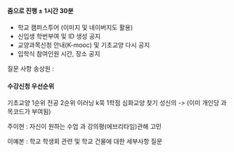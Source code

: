 #### 줌으로 진행 ± 1시간 30분


- 학교 캠퍼스투어 (이미지 및 네이버지도 활용)
- 신입생 학번부여 및 ID 생성 공지 
- 교양과목신청 안내(K-mooc) 및 기초교양 다시 공지
- 입학식 참여인원 시간, 장소 공지

질문 사항 
송상원 : 
#### 수강신청 우선순위
기초교양 1순위
전공 2순위
이러닝 k묵 1학점 
심화교양 찾기 
성신의 -> (이미 개인당 과목코드가 부여됨)

주이현 : 
자신이 원하는 수업 과 강의평(에브리타임)관해 고민

이예본 : 
학교 학생회 관련 및 학교 건물에 대한 세부사항 질문 
